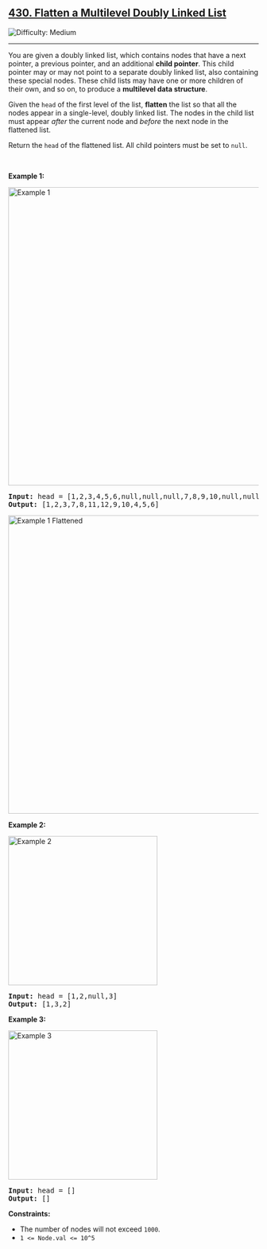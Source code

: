 <h2><a href="https://leetcode.com/problems/flatten-a-multilevel-doubly-linked-list/description/?envType=problem-list-v2&envId=linked-list">
430. Flatten a Multilevel Doubly Linked List</a></h2>
<img src="https://img.shields.io/badge/Difficulty-Medium-yellow" alt="Difficulty: Medium" />
<hr>

<p>You are given a doubly linked list, which contains nodes that have a next pointer, a previous pointer, and an additional <strong>child pointer</strong>. 
This child pointer may or may not point to a separate doubly linked list, also containing these special nodes. 
These child lists may have one or more children of their own, and so on, to produce a <strong>multilevel data structure</strong>.</p>

<p>Given the <code>head</code> of the first level of the list, <strong>flatten</strong> the list so that all the nodes appear in a single-level, doubly linked list. 
The nodes in the child list must appear <em>after</em> the current node and <em>before</em> the next node in the flattened list.</p>

<p>Return the <code>head</code> of the flattened list. All child pointers must be set to <code>null</code>.</p>

<p>&nbsp;</p>

<p><strong class="example">Example 1:</strong></p>
<img alt="Example 1" src="https://assets.leetcode.com/uploads/2021/11/09/flatten11.jpg" style="width:600px; height:auto;" />
<pre>
<strong>Input:</strong> head = [1,2,3,4,5,6,null,null,null,7,8,9,10,null,null,11,12]
<strong>Output:</strong> [1,2,3,7,8,11,12,9,10,4,5,6]
</pre>
<img alt="Example 1 Flattened" src="https://assets.leetcode.com/uploads/2021/11/09/flatten12.jpg" style="width:600px; height:auto;" />

<p><strong class="example">Example 2:</strong></p>
<img alt="Example 2" src="https://assets.leetcode.com/uploads/2021/11/09/flatten2.1jpg" style="width:300px; height:auto;" />
<pre>
<strong>Input:</strong> head = [1,2,null,3]
<strong>Output:</strong> [1,3,2]
</pre>

<p><strong class="example">Example 3:</strong></p>
<img alt="Example 3" src="https://assets.leetcode.com/uploads/2021/11/24/list.jpg" style="width:300px; height:auto;" />
<pre>
<strong>Input:</strong> head = []
<strong>Output:</strong> []
</pre>

<p><strong>Constraints:</strong></p>
<ul>
  <li>The number of nodes will not exceed <code>1000</code>.</li>
  <li><code>1 &lt;= Node.val &lt;= 10^5</code></li>
</ul>
